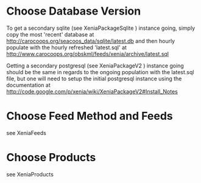 # Choose Database Version #

To get a secondary sqlite (see XeniaPackageSqlite ) instance going, simply copy the most 'recent' database at http://carocoops.org/seacoos_data/sqlite/latest.db and then hourly populate with the hourly refreshed 'latest.sql' at http://www.carocoops.org/obskml/feeds/xenia/archive/latest.sql

Getting a secondary postgresql (see XeniaPackageV2 ) instance going should be the same in regards to the ongoing population with the latest.sql file, but one will need to setup the initial postgresql instance using the documentation at http://code.google.com/p/xenia/wiki/XeniaPackageV2#Install_Notes

# Choose Feed Method and Feeds #

see XeniaFeeds

# Choose Products #

see XeniaProducts